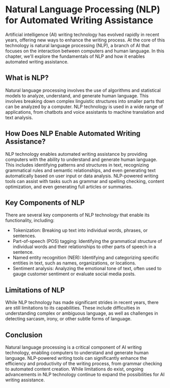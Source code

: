 Natural Language Processing (NLP) for Automated Writing Assistance
==================================================================================================================

Artificial intelligence (AI) writing technology has evolved rapidly in recent years, offering new ways to enhance the writing process. At the core of this technology is natural language processing (NLP), a branch of AI that focuses on the interaction between computers and human language. In this chapter, we'll explore the fundamentals of NLP and how it enables automated writing assistance.

What is NLP?
------------

Natural language processing involves the use of algorithms and statistical models to analyze, understand, and generate human language. This involves breaking down complex linguistic structures into smaller parts that can be analyzed by a computer. NLP technology is used in a wide range of applications, from chatbots and voice assistants to machine translation and text analysis.

How Does NLP Enable Automated Writing Assistance?
-------------------------------------------------

NLP technology enables automated writing assistance by providing computers with the ability to understand and generate human language. This includes identifying patterns and structures in text, recognizing grammatical rules and semantic relationships, and even generating text automatically based on user input or data analysis. NLP-powered writing tools can assist with tasks such as grammar and spelling checking, content optimization, and even generating full articles or summaries.

Key Components of NLP
---------------------

There are several key components of NLP technology that enable its functionality, including:

* Tokenization: Breaking up text into individual words, phrases, or sentences.
* Part-of-speech (POS) tagging: Identifying the grammatical structure of individual words and their relationships to other parts of speech in a sentence.
* Named entity recognition (NER): Identifying and categorizing specific entities in text, such as names, organizations, or locations.
* Sentiment analysis: Analyzing the emotional tone of text, often used to gauge customer sentiment or evaluate social media posts.

Limitations of NLP
------------------

While NLP technology has made significant strides in recent years, there are still limitations to its capabilities. These include difficulties in understanding complex or ambiguous language, as well as challenges in detecting sarcasm, irony, or other subtle forms of language.

Conclusion
----------

Natural language processing is a critical component of AI writing technology, enabling computers to understand and generate human language. NLP-powered writing tools can significantly enhance the efficiency and productivity of the writing process, from grammar checking to automated content creation. While limitations do exist, ongoing advancements in NLP technology continue to expand the possibilities for AI writing assistance.
